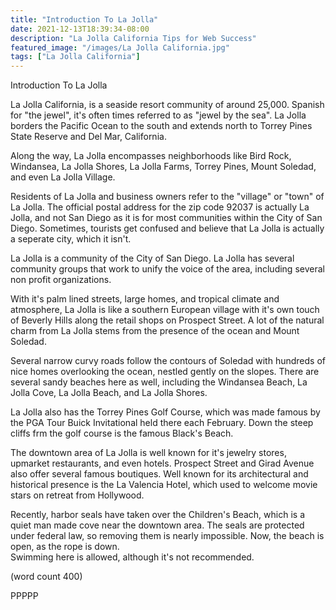 ```yaml
---
title: "Introduction To La Jolla"
date: 2021-12-13T18:39:34-08:00
description: "La Jolla California Tips for Web Success"
featured_image: "/images/La Jolla California.jpg"
tags: ["La Jolla California"]
---
```


Introduction To La Jolla

La Jolla California, is a seaside resort community of
around 25,000.  Spanish for "the jewel", it's often
times referred to as "jewel by the sea".  La Jolla
borders the Pacific Ocean to the south and extends
north to Torrey Pines State Reserve and Del Mar,
California.

Along the way, La Jolla encompasses neighborhoods
like Bird Rock, Windansea, La Jolla Shores, La Jolla
Farms, Torrey Pines, Mount Soledad, and even La Jolla
Village.  

Residents of La Jolla and business owners refer to
the "village" or "town" of La Jolla.  The official
postal address for the zip code 92037 is actually La
Jolla, and not San Diego as it is for most 
communities within the City of San Diego.  Sometimes,
tourists get confused and believe that La Jolla is
actually a seperate city, which it isn't.

La Jolla is a community of the City of San Diego.
La Jolla has several community groups that work to 
unify the voice of the area, including several non
profit organizations.

With it's palm lined streets, large homes, and 
tropical climate and atmosphere, La Jolla is like
a southern European village with it's own touch of
Beverly Hills along the retail shops on Prospect
Street.  A lot of the natural charm from La Jolla
stems from the presence of the ocean and Mount
Soledad.

Several narrow curvy roads follow the contours of
Soledad with hundreds of nice homes overlooking the
ocean, nestled gently on the slopes.  There are
several sandy beaches here as well, including the
Windansea Beach, La Jolla Cove, La Jolla Beach,
and La Jolla Shores.

La Jolla also has the Torrey Pines Golf Course,
which was made famous by the PGA Tour Buick
Invitational held there each February.  Down the
steep cliffs frm the golf course is the famous
Black's Beach.

The downtown area of La Jolla is well known for
it's jewelry stores, upmarket restaurants, and
even hotels.  Prospect Street and Girad Avenue
also offer several famous boutiques.  Well known
for its architectural and historical presence  is
the La Valencia Hotel, which used to welcome movie
stars on retreat from Hollywood.

Recently, harbor seals have taken over the Children's
Beach, which is a quiet man made cove near the 
downtown area.  The seals are protected under 
federal law, so removing them is nearly impossible.
Now, the beach is open, as the rope is down.  
Swimming here is allowed, although it's not 
recommended.

(word count 400)

PPPPP
